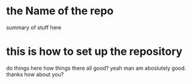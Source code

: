 # the Name of the repo
summary of stuff here
# this is how to set up the repository
do things here
how things there all good?
yeah man am aboslutely good. thanks how about you?
